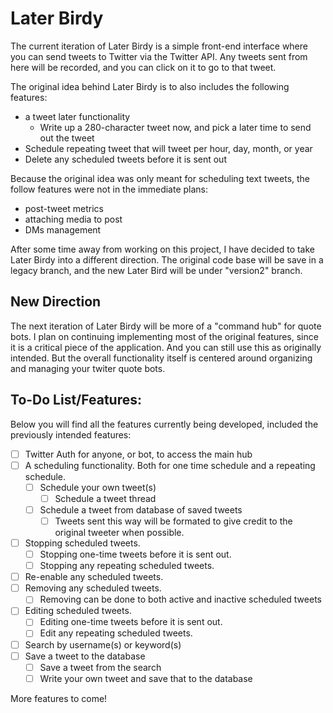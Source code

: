 # Later Birdy

The current iteration of Later Birdy is a simple front-end interface where you can send tweets to Twitter via the Twitter API. Any tweets sent from here will be recorded, and you can click on it to go to that tweet.

The original idea behind Later Birdy is to also includes the following features:
* a tweet later functionality
  * Write up a 280-character tweet now, and pick a later time to send out the tweet
* Schedule repeating tweet that will tweet per hour, day, month, or year
* Delete any scheduled tweets before it is sent out

Because the original idea was only meant for scheduling text tweets, the follow features were not in the immediate plans:
* post-tweet metrics
* attaching media to post
* DMs management


After some time away from working on this project, I have decided to take Later Birdy into a different direction. The original code base will be save in a legacy branch, and the new Later Bird will be under "version2" branch.

## New Direction

The next iteration of Later Birdy will be more of a "command hub" for quote bots. I plan on continuing implementing most of the original features, since it is a critical piece of the application. And you can still use this as originally intended. But the overall functionality itself is centered around organizing and managing your twiter quote bots.

## To-Do List/Features:

Below you will find all the features currently being developed, included the previously intended features:

- [ ] Twitter Auth for anyone, or bot, to access the main hub
- [ ] A scheduling functionality. Both for one time schedule and a repeating schedule.
  - [ ] Schedule your own tweet(s)
    - [ ] Schedule a tweet thread
  - [ ] Schedule a tweet from database of saved tweets
    - [ ] Tweets sent this way will be formated to give credit to the original tweeter when possible.
- [ ] Stopping scheduled tweets.
  - [ ] Stopping one-time tweets before it is sent out.
  - [ ] Stopping any repeating scheduled tweets.
- [ ] Re-enable any scheduled tweets.
- [ ] Removing any scheduled tweets.
  - [ ] Removing can be done to both active and inactive scheduled tweets
- [ ] Editing scheduled tweets.
  - [ ] Editing one-time tweets before it is sent out.
  - [ ] Edit any repeating scheduled tweets.
- [ ] Search by username(s) or keyword(s)
- [ ] Save a tweet to the database
  - [ ] Save a tweet from the search
  - [ ] Write your own tweet and save that to the database

More features to come!
